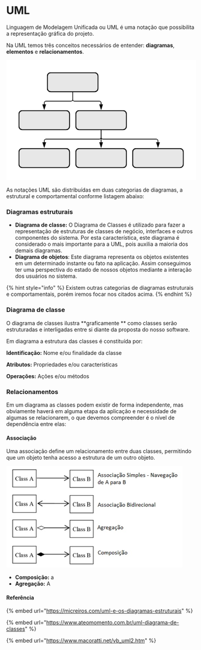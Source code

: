 # UML

Linguagem de Modelagem Unificada ou UML é uma notação que possibilita a representação gráfica do projeto.

Na UML temos três conceitos necessários de entender: **diagramas**, **elementos** e **relacionamentos**.

![](<../.gitbook/assets/image (7) (1).png>)

As notações UML são distribuídas em duas categorias de diagramas, a estrutural e comportamental conforme listagem abaixo:

### Diagramas estruturais

* **Diagrama de classe:** O Diagrama de Classes é utilizado para fazer a representação de estruturas de classes de negócio, interfaces e outros componentes do sistema. Por esta característica, este diagrama é considerado o mais importante para a UML, pois auxilia a maioria dos demais diagramas.
* **Diagrama de objetos**: Este diagrama representa os objetos existentes em um determinado instante ou fato  na aplicação. Assim conseguimos ter uma perspectiva do estado de nossos objetos mediante a interação dos usuários no sistema.&#x20;

{% hint style="info" %}
Existem outras categorias de diagramas estruturais e comportamentais, porém iremos focar nos citados acima.
{% endhint %}

### Diagrama de classe

O diagrama de classes ilustra **graficamente ** como classes serão estruturadas e interligadas entre si diante da proposta do nosso software.

Em diagrama a estrutura das classes é constituída por:

**Identificação:** Nome e/ou finalidade da classe

**Atributos:** Propriedades e/ou características

**Operações:** Ações e/ou métodos

### Relacionamentos

Em um diagrama as classes podem existir de forma independente, mas obviamente haverá em alguma etapa da aplicação e necessidade de algumas se relacionarem, o que devemos compreender é o nível de dependência entre elas:

#### Associação

Uma associação define um relacionamento entre duas classes, permitindo que um objeto tenha acesso a estrutura de um outro objeto.

![](<../.gitbook/assets/image (7).png>)

* **Composição:** a
* **Agregação:** A



#### Referência

{% embed url="https://micreiros.com/uml-e-os-diagramas-estruturais" %}

{% embed url="https://www.ateomomento.com.br/uml-diagrama-de-classes" %}

{% embed url="https://www.macoratti.net/vb_uml2.htm" %}
